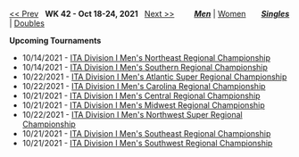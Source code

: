 [<< Prev](men_singles_2141.md) &nbsp; **WK 42 - Oct 18-24, 2021** &nbsp; [Next >>](men_singles_2143.md) &nbsp;&nbsp;&nbsp;&nbsp;&nbsp;&nbsp;&nbsp; [***Men***](./men_singles_2142.md) &#124; [Women](./women_singles_2142.md) &nbsp;&nbsp;&nbsp;&nbsp;&nbsp; [***Singles***](./men_singles_2142.md) &#124; [Doubles](./men_doubles_2142.md)

**Upcoming Tournaments**  
- 10/14/2021 - <a href="https://colleges.wearecollegetennis.com/competitions/UnivOfPennsylvaniaM/Tournaments/Overview/1D66CEC3-2F53-496E-BEA5-B3F3131C4BE4" target="_blank">ITA Division I Men's Northeast Regional Championship</a>
- 10/14/2021 - <a href="https://colleges.wearecollegetennis.com/competitions/AuburnUniversityM/Tournaments/Overview/990920A1-C2A2-4E8D-9948-6D38FB2F7DBE" target="_blank">ITA Division I Men's Southern Regional Championship</a>
- 10/22/2021 - <a href="https://colleges.wearecollegetennis.com/competitions/OldDominionUniversityM/Tournaments/Overview/E9C8EB3D-E4DF-474A-A6B4-6B1FEA7BE33A" target="_blank">ITA Division I Men's Atlantic Super Regional Championship</a>
- 10/22/2021 - <a href="https://colleges.wearecollegetennis.com/competitions/DukeUniversityM/Tournaments/Overview/3619E668-F531-4330-85DA-E1542DDFC2FD" target="_blank">ITA Division I Men's Carolina Regional Championship</a>
- 10/21/2021 - <a href="https://colleges.wearecollegetennis.com/competitions/UniversityOfNebraskaM/Tournaments/Overview/5C06D6C9-B27E-4C47-A3E5-6CFEE67B302C" target="_blank">ITA Division I Men's Central Regional Championship</a>
- 10/21/2021 - <a href="https://colleges.wearecollegetennis.com/competitions/MichiganStateUniversityM/Tournaments/Overview/EDF51444-0D05-4314-9A0B-AA5FCCB123E8" target="_blank">ITA Division I Men's Midwest Regional Championship</a>
- 10/22/2021 - <a href="https://colleges.wearecollegetennis.com/competitions/UniversityOfWashingtonM/Tournaments/Overview/FCD50A53-E765-4641-A4EF-4F8678B573CA" target="_blank">ITA Division I Men's Northwest Super Regional Championship</a>
- 10/21/2021 - <a href="https://colleges.wearecollegetennis.com/competitions/UniversityofFloridaM/Tournaments/Overview/9D4442EF-EDDA-4966-A2A7-B231F8F0E231" target="_blank">ITA Division I Men's Southeast Regional Championship</a>
- 10/21/2021 - <a href="https://colleges.wearecollegetennis.com/competitions/PepperdineUniversityM/Tournaments/Overview/53D82E6B-0143-4273-B87C-40C39ABF05F0" target="_blank">ITA Division I Men's Southwest Regional Championship</a>